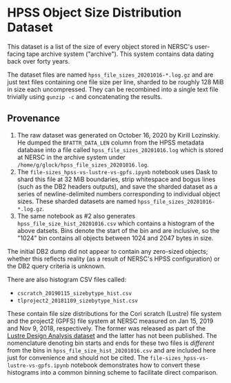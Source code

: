 # HPSS Object Size Distribution Dataset

This dataset is a list of the size of every object stored in NERSC's user-facing
tape archive system ("archive").  This system contains data dating back over
forty years.

The dataset files are named `hpss_file_sizes_20201016-*.log.gz` and are just
text files containing one file size per line, sharded to be roughly 128 MiB
in size each uncompressed.  They can be recombined into a single text file
trivially using `gunzip -c` and concatenating the results.

## Provenance

1. The raw dataset was generated on October 16, 2020 by Kirill Lozinskiy.  He
   dumped the `BFATTR_DATA_LEN` column from the HPSS metadata database into a
   file called `hpss_file_sizes_20201016.log` which is stored at NERSC in the
   archive system under `/home/g/glock/hpss_file_sizes_20201016.log`.
2. The `file-sizes_hpss-vs-lustre-vs-gpfs.ipynb` notebook uses Dask to shard
   this file at 32 MiB boundaries, strip whitespace and bogus lines (such as
   the DB2 headers outputs), and save the sharded dataset as a series of
   newline-delimited numbers corresponding to individual object sizes.  These
   sharded datasets are named `hpss_file_sizes_20201016-*.log.gz`.
3. The same notebook as #2 also generates `hpss_file_size_hist_20201016.csv`
   which contains a histogram of the above datsets.  Bins denote the start of
   the bin and are inclusive, so the "1024" bin contains all objects between
   1024 and 2047 bytes in size.

The initial DB2 dump did not appear to contain any zero-sized objects; whether
this reflects reality (as a result of NERSC's HPSS configuration) or the DB2
query criteria is unknown.

There are also histogram CSV files called:

- `cscratch_20190115_sizebytype_hist.csv`
- `tlproject2_20181109_sizebytype_hist.csv`

These contain file size distributions for the Cori scratch (Lustre) file system
and the project2 (GPFS) file system at NERSC measured on Jan 15, 2019 and Nov 9,
2018, respectively.  The former was released as part of the [Lustre Design
Analysis dataset](https://doi.org/10.5281/zenodo.3261815) and the latter has 
not been published.  The nomenclature denoting bin starts and ends for these
two files is _different_ from the bins in `hpss_file_size_hist_20201016.csv`
and are included here just for convenience and should not be cited.  The 
`file-sizes_hpss-vs-lustre-vs-gpfs.ipynb` notebook demonstrates how to convert
these histograms into a common binning scheme to facilitate direct comparison.
